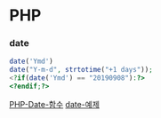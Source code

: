 # PHP

### date

```php
date('Ymd')
date("Y-m-d", strtotime("+1 days"));
<?if(date('Ymd') == "20190908"):?>
<?endif;?>
```
[PHP-Date-함수](https://makand.tistory.com/entry/PHP-Date-%ED%95%A8%EC%88%98)
[date-예제](https://88240.tistory.com/110)
